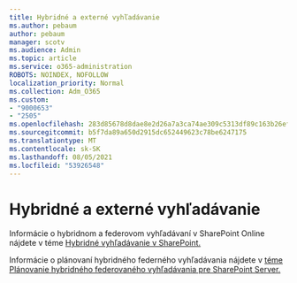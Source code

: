 ```yaml
---
title: Hybridné a externé vyhľadávanie
ms.author: pebaum
author: pebaum
manager: scotv
ms.audience: Admin
ms.topic: article
ms.service: o365-administration
ROBOTS: NOINDEX, NOFOLLOW
localization_priority: Normal
ms.collection: Adm_O365
ms.custom:
- "9000653"
- "2505"
ms.openlocfilehash: 283d85678d8dae8e2d26a7a3ca74ae309c5313df89c163b26efa0e2c4b3393ba
ms.sourcegitcommit: b5f7da89a650d2915dc652449623c78be6247175
ms.translationtype: MT
ms.contentlocale: sk-SK
ms.lasthandoff: 08/05/2021
ms.locfileid: "53926548"
---
```

# <a name="hybrid-and-federated-searches"></a>Hybridné a externé vyhľadávanie 

Informácie o hybridnom a federovom vyhľadávaní v SharePoint Online nájdete v téme [Hybridné vyhľadávanie v SharePoint.](https://docs.microsoft.com/sharepoint/hybrid/hybrid-search-in-sharepoint)

Informácie o plánovaní hybridného federného vyhľadávania nájdete v [téme Plánovanie hybridného federovaného vyhľadávania pre SharePoint Server.](https://docs.microsoft.com/sharepoint/hybrid/plan-hybrid-federated-search)